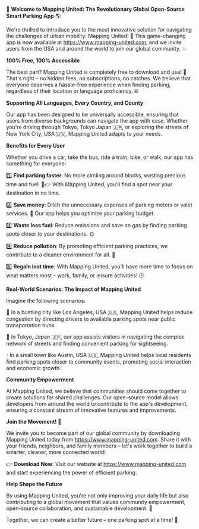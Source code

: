 🚀 **Welcome to Mapping United: The Revolutionary Global Open-Source Smart Parking App** 🌎

We're thrilled to introduce you to the most innovative solution for navigating the challenges of urban mobility: Mapping United! 🤝 This game-changing app is now available at https://www.mapping-united.com, and we invite users from the USA and around the world to join our global community. 💥

**100% Free, 100% Accessible**

The best part? Mapping United is completely free to download and use! 🎉 That's right – no hidden fees, no subscriptions, no catches. We believe that everyone deserves a hassle-free experience when finding parking, regardless of their location or language proficiency. 🌐

**Supporting All Languages, Every Country, and County**

Our app has been designed to be universally accessible, ensuring that users from diverse backgrounds can navigate the app with ease. Whether you're driving through Tokyo, Tokyo Japan 🇯🇵, or exploring the streets of New York City, USA 🇺🇸, Mapping United adapts to your needs.

**Benefits for Every User**

Whether you drive a car, take the bus, ride a train, bike, or walk, our app has something for everyone:

1️⃣ **Find parking faster**: No more circling around blocks, wasting precious time and fuel! 🚗👉 With Mapping United, you'll find a spot near your destination in no time.

2️⃣ **Save money**: Ditch the unnecessary expenses of parking meters or valet services. 💸 Our app helps you optimize your parking budget.

3️⃣ **Waste less fuel**: Reduce emissions and save on gas by finding parking spots closer to your destinations. 🌞

4️⃣ **Reduce pollution**: By promoting efficient parking practices, we contribute to a cleaner environment for all. 🌿

5️⃣ **Regain lost time**: With Mapping United, you'll have more time to focus on what matters most – work, family, or leisure activities! 🕒

**Real-World Scenarios: The Impact of Mapping United**

Imagine the following scenarios:

🌆 In a bustling city like Los Angeles, USA 🇺🇸, Mapping United helps reduce congestion by directing drivers to available parking spots near public transportation hubs.

🚂 In Tokyo, Japan 🇯🇵, our app assists visitors in navigating the complex network of streets and finding convenient parking for sightseeing.

💧 In a small town like Austin, USA 🇺🇸, Mapping United helps local residents find parking spots closer to community events, promoting social interaction and economic growth.

**Community Empowerment**

At Mapping United, we believe that communities should come together to create solutions for shared challenges. Our open-source model allows developers from around the world to contribute to the app's development, ensuring a constant stream of innovative features and improvements.

**Join the Movement! 🌟**

We invite you to become part of our global community by downloading Mapping United today from https://www.mapping-united.com. Share it with your friends, neighbors, and family members – let's work together to build a smarter, cleaner, more connected world!

👉 **Download Now**: Visit our website at https://www.mapping-united.com and start experiencing the power of efficient parking.

**Help Shape the Future**

By using Mapping United, you're not only improving your daily life but also contributing to a global movement that values community empowerment, open-source collaboration, and sustainable development. 🌟

Together, we can create a better future – one parking spot at a time! 🚀